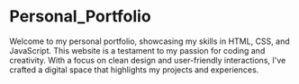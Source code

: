 # Personal_Portfolio
Welcome to my personal portfolio, showcasing my skills in HTML, CSS, and JavaScript. This website is a testament to my passion for coding and creativity. With a focus on clean design and user-friendly interactions, I've crafted a digital space that highlights my projects and experiences. 

